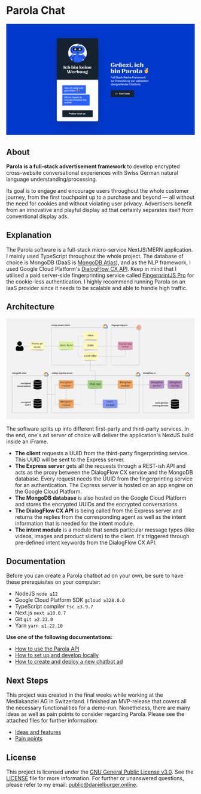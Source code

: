 # Parola Chat

![Parola Illustration](doc/img/readme-banner.png)

## About

**Parola is a full-stack advertisement framework** to develop encrypted cross-website conversational experiences with Swiss German natural language understanding/processing.

Its goal is to engage and encourage users throughout the whole customer journey, from the first touchpoint up to a purchase and beyond — all without the need for cookies and without violating user privacy. Advertisers benefit from an innovative and playful display ad that certainly separates itself from conventional display ads.

## Explanation

The Parola software is a full-stack micro-service NextJS/MERN application. I mainly used TypeScript throughout the whole project. The database of choice is MongoDB (DaaS is [MongoDB Atlas](https://www.mongodb.com/cloud/atlas)), and as the NLP framework, I used Google Cloud Platform's [DialogFlow CX API](https://cloud.google.com/dialogflow/cx/docs). Keep in mind that I utilised a paid server-side fingerprinting service called [FingerprintJS Pro](https://fingerprintjs.com) for the cookie-less authentication. I highly recommend running Parola on an IaaS provider since it needs to be scalable and able to handle high traffic.

## Architecture

![Architecture ](doc/img/architecture.png)

The software splits up into different first-party and third-party services. In the end, one's ad server of choice will deliver the application's NextJS build inside an iFrame.

- **The client** requests a UUID from the third-party fingerprinting service. This UUID will be sent to the Express server.
- **The Express server** gets all the requests through a REST-ish API and acts as the proxy between the DialogFlow CX service and the MongoDB database. Every request needs the UUID from the fingerprinting service for an authentication. The Express server is hosted on an app engine on the Google Cloud Platform.
- **The MongoDB database** is also hosted on the Google Cloud Platform and stores the encrypted UUIDs and the encrypted conversations.
- **The DialogFlow CX API** is being called from the Express server and returns the replies from the corresponding agent as well as the intent information that is needed for the intent module.
- **The intent module** is a module that sends particular message types (like videos, images and product sliders) to the client. It's triggered through pre-defined intent keywords from the DialogFlow CX API.

## Documentation

Before you can create a Parola chatbot ad on your own, be sure to have these prerequisites on your computer:

- NodeJS `node ≥12`
- Google Cloud Platform SDK `gcloud ≥328.0.0`
- TypeScript compiler `tsc ≥3.9.7`
- Next.js `next ≥10.0.7`
- Git `git ≥2.22.0`
- Yarn `yarn ≥1.22.10`

**Use one of the following documentations:**

- [How to use the Parola API](doc/how-to-parola-api.md)
- [How to set up and develop locally](doc/how-to-develop-locally.md)
- [How to create and deploy a new chatbot ad](doc/how-to-new-ad.md)

## Next Steps

This project was created in the final weeks while working at the Mediakanzlei AG in Switzerland. I finished an MVP-release that covers all the necessary functionalities for a demo-run. Nonetheless, there are many ideas as well as pain points to consider regarding Parola. Please see the attached files for further information:

- [Ideas and features](doc/ideas-features.md)
- [Pain points](doc/pain-points.md)

## License

This project is licensed under the [GNU General Public License v3.0](https://www.gnu.org/licenses/gpl-3.0.en.html). See the [LICENSE](LICENSE) file for more information. For further or unanswered questions, please refer to my email: [public@danielburger.online](mailto:public@danielburger.online).
